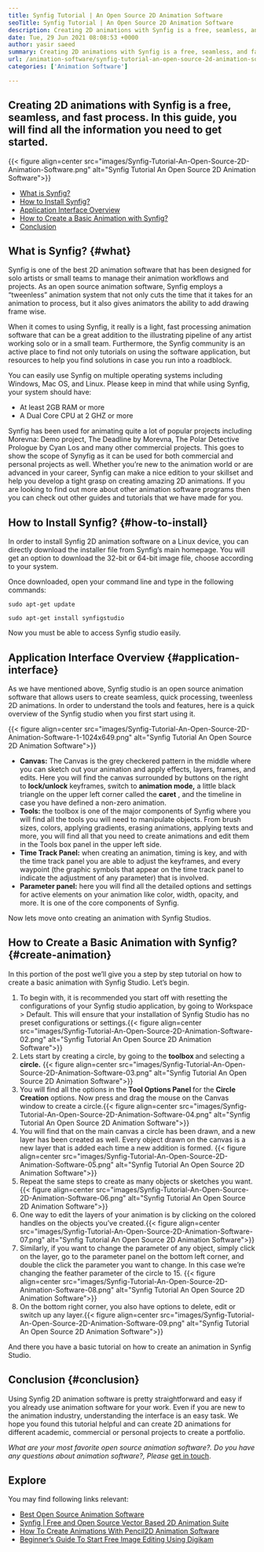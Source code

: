 ```yaml
---
title: Synfig Tutorial | An Open Source 2D Animation Software
seoTitle: Synfig Tutorial | An Open Source 2D Animation Software
description: Creating 2D animations with Synfig is a free, seamless, and fast process. In this guide, you will find all the information you need to get started.
date: Tue, 29 Jun 2021 08:08:53 +0000
author: yasir saeed
summary: Creating 2D animations with Synfig is a free, seamless, and fast process. In this guide, you will find all the information you need to get started.
url: /animation-software/synfig-tutorial-an-open-source-2d-animation-software/
categories: ['Animation Software']

---
```

## Creating 2D animations with Synfig is a free, seamless, and fast process. In this guide, you will find all the information you need to get started.

{{< figure align=center src="images/Synfig-Tutorial-An-Open-Source-2D-Animation-Software.png" alt="Synfig Tutorial  An Open Source 2D Animation Software">}}  

  * [What is Synfig?][1]
  * [How to Install Synfig?][2]
  * [Application Interface Overview][3]
  * [How to Create a Basic Animation with Synfig?][4]
  * [Conclusion][5]

## What is Synfig? {#what}

Synfig is one of the best 2D animation software that has been designed for solo artists or small teams to manage their animation workflows and projects. As an open source animation software, Synfig employs a “tweenless” animation system that not only cuts the time that it takes for an animation to process, but it also gives animators the ability to add drawing frame wise.

When it comes to using Synfig, it really is a light, fast processing animation software that can be a great addition to the illustrating pipeline of any artist working solo or in a small team. Furthermore, the Synfig community is an active place to find not only tutorials on using the software application, but resources to help you find solutions in case you run into a roadblock.

You can easily use Synfig on multiple operating systems including Windows, Mac OS, and Linux. Please keep in mind that while using Synfig, your system should have:

  * At least 2GB RAM or more
  * A Dual Core CPU at 2 GHZ or more

Synfig has been used for animating quite a lot of popular projects including Morevna: Demo project, The Deadline by Morevna, The Polar Detective Prologue by Cyan Los and many other commercial projects. This goes to show the scope of Synyfig as it can be used for both commercial and personal projects as well. Whether you’re new to the animation world or are advanced in your career, Synfig can make a nice edition to your skillset and help you develop a tight grasp on creating amazing 2D animations. If you are looking to find out more about other animation software programs then you can check out other guides and tutorials that we have made for you.

## How to Install Synfig? {#how-to-install}

In order to install Synfig 2D animation software on a Linux device, you can directly download the installer file from Synfig’s main homepage. You will get an option to download the 32-bit or 64-bit image file, choose according to your system.

Once downloaded, open your command line and type in the following commands:


```
sudo apt-get update
```



```
sudo apt-get install synfigstudio
```


Now you must be able to access Synfig studio easily.

## Application Interface Overview {#application-interface}

As we have mentioned above, Synfig studio is an open source animation software that allows users to create seamless, quick processing, tweenless 2D animations. In order to understand the tools and features, here is a quick overview of the Synfig studio when you first start using it.

{{< figure align=center src="images/Synfig-Tutorial-An-Open-Source-2D-Animation-Software-1-1024x649.png" alt="Synfig Tutorial  An Open Source 2D Animation Software">}}  

  * **Canvas:** The Canvas is the grey checkered pattern in the middle where you can sketch out your animation and apply effects, layers, frames, and edits. Here you will find the canvas surrounded by buttons on the right to **lock/unlock** keyframes, switch to **animation mode,** a little black triangle on the upper left corner called the **caret** , and the timeline in case you have defined a non-zero animation.
  * **Tools:** the toolbox is one of the major components of Synfig where you will find all the tools you will need to manipulate objects. From brush sizes, colors, applying gradients, erasing animations, applying texts and more, you will find all that you need to create animations and edit them in the Tools box panel in the upper left side.
  * **Time Track Panel:** when creating an animation, timing is key, and with the time track panel you are able to adjust the keyframes, and every waypoint (the graphic symbols that appear on the time track panel to indicate the adjustment of any parameter) that is involved.
  * **Parameter panel:** here you will find all the detailed options and settings for active elements on your animation like color, width, opacity, and more. It is one of the core components of Synfig.

Now lets move onto creating an animation with Synfig Studios.

## How to Create a Basic Animation with Synfig? {#create-animation}

In this portion of the post we’ll give you a step by step tutorial on how to create a basic animation with Synfig Studio. Let’s begin.

<ol type="1">
  <li>
    To begin with, it is recommended you start off with resetting the configurations of your Synfig studio application, by going to Workspace > Default. This will ensure that your installation of Synfig Studio has no preset configurations or settings.{{< figure align=center src="images/Synfig-Tutorial-An-Open-Source-2D-Animation-Software-02.png" alt="Synfig Tutorial  An Open Source 2D Animation Software">}}
  </li>
  <li>
    Lets start by creating a circle, by going to the <strong>toolbox </strong>and selecting a <strong>circle.</strong> {{< figure align=center src="images/Synfig-Tutorial-An-Open-Source-2D-Animation-Software-03.png" alt="Synfig Tutorial  An Open Source 2D Animation Software">}}
  </li>
  <li>
    You will find all the options in the <strong>Tool Options Panel </strong>for the <strong>Circle Creation</strong> options. Now press and drag the mouse on the Canvas window to create a circle.{{< figure align=center src="images/Synfig-Tutorial-An-Open-Source-2D-Animation-Software-04.png" alt="Synfig Tutorial  An Open Source 2D Animation Software">}}
  </li>
  <li>
    You will find that on the main canvas a circle has been drawn, and a new layer has been created as well. Every object drawn on the canvas is a new layer that is added each time a new addition is formed. {{< figure align=center src="images/Synfig-Tutorial-An-Open-Source-2D-Animation-Software-05.png" alt="Synfig Tutorial  An Open Source 2D Animation Software">}}
  </li>
  <li>
    Repeat the same steps to create as many objects or sketches you want.{{< figure align=center src="images/Synfig-Tutorial-An-Open-Source-2D-Animation-Software-06.png" alt="Synfig Tutorial  An Open Source 2D Animation Software">}}
  </li>
  <li>
    One way to edit the layers of your animation is by clicking on the colored handles on the objects you’ve created.{{< figure align=center src="images/Synfig-Tutorial-An-Open-Source-2D-Animation-Software-07.png" alt="Synfig Tutorial  An Open Source 2D Animation Software">}}
  </li>
  <li>
    Similarly, if you want to change the parameter of any object, simply click on the layer, go to the parameter panel on the bottom left corner, and double the click the parameter you want to change. In this case we’re changing the feather parameter of the circle to 15. {{< figure align=center src="images/Synfig-Tutorial-An-Open-Source-2D-Animation-Software-08.png" alt="Synfig Tutorial An Open Source 2D Animation Software">}}
  </li>
  <li>
    On the bottom right corner, you also have options to delete, edit or switch up any layer.{{< figure align=center src="images/Synfig-Tutorial-An-Open-Source-2D-Animation-Software-09.png" alt="Synfig Tutorial  An Open Source 2D Animation Software">}}
  </li>
</ol>

And there you have a basic tutorial on how to create an animation in Synfig Studio.

## Conclusion {#conclusion}

Using Synfig 2D animation software is pretty straightforward and easy if you already use animation software for your work. Even if you are new to the animation industry, understanding the interface is an easy task. We hope you found this tutorial helpful and can create 2D animations for different academic, commercial or personal projects to create a portfolio.

_What are your most favorite open source animation software?. Do you have any questions about animation software?, Please_ [get in touch][6].

## Explore

You may find following links relevant:

  * [Best Open Source Animation Software][7]
  * [Synfig | Free and Open Source Vector Based 2D Animation Suite][8]
  * [How To Create Animations With Pencil2D Animation Software][9]
  * [Beginner’s Guide To Start Free Image Editing Using Digikam][10]

 [1]: #what
 [2]: #how-to-install
 [3]: #application-interfae
 [4]: #create-animation
 [5]: #conclusion
 [6]: mailto:yasir.saeed@aspose.com
 [7]: https://products.containerize.com/animation-software/
 [8]: https://products.containerize.com/animation-software/synfig/
 [9]: https://blog.containerize.com/2021/06/21/how-to-create-animations-with-pencil2d-animation-software/
 [10]: https://blog.containerize.com/2021/05/28/beginners-guide-to-start-free-image-editing-using-digikam/